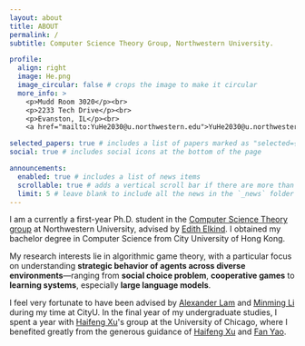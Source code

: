 ```yaml
---
layout: about
title: ABOUT
permalink: /
subtitle: Computer Science Theory Group, Northwestern University.

profile:
  align: right
  image: He.png
  image_circular: false # crops the image to make it circular
  more_info: >
    <p>Mudd Room 3020</p><br>
    <p>2233 Tech Drive</p><br>
    <p>Evanston, IL</p><br>
    <a href="mailto:YuHe2030@u.northwestern.edu">YuHe2030@u.northwestern.edu</a>

selected_papers: true # includes a list of papers marked as "selected={true}"
social: true # includes social icons at the bottom of the page

announcements:
  enabled: true # includes a list of news items
  scrollable: true # adds a vertical scroll bar if there are more than 3 news items
  limit: 5 # leave blank to include all the news in the `_news` folder
---
```


I am a currently a first-year Ph.D. student in the [Computer Science Theory group](https://theory.cs.northwestern.edu/) at Northwestern University, advised by [Edith Elkind](https://elkind.ee/edith). I obtained my bachelor degree in Computer Science from City University of Hong Kong.

My research interests lie in algorithmic game theory, with a particular focus on understanding **strategic behavior of agents across diverse environments**—ranging from **social choice problem**, **cooperative games** to **learning systems**, especially **large language models**.

I feel very fortunate to have been advised by [Alexander Lam](https://sites.google.com/view/alexanderlam/home) and [Minming Li](https://www.cs.cityu.edu.hk/~minmli/) during my time at CityU. In the final year of my undergraduate studies, I spent a year with [Haifeng Xu](https://www.haifeng-xu.com/)'s group at the University of Chicago, where I benefited greatly from the generous guidance of [Haifeng Xu](https://www.haifeng-xu.com/) and [Fan Yao](https://www.yaofan29597.com/).
